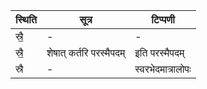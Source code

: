 | स्थिति | सूत्र | टिप्पणी |
| ----- | ------- | ------ |
| स्रै॒ | - | - |
| स्रै॒ | शेषात् कर्तरि परस्मैपदम् | इति परस्मैपदम् |
| स्रै | - | स्वरभेदमात्रालोपः |
